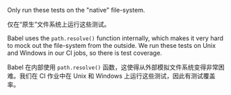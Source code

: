 Only run these tests on the "native" file-system.

仅在“原生”文件系统上运行这些测试。

Babel uses the `path.resolve()` function internally, which makes it very hard to mock out the
file-system from the outside. We run these tests on Unix and Windows in our CI jobs, so there is
test coverage.

Babel 在内部使用 `path.resolve()` 函数，这使得从外部模拟文件系统变得非常困难。我们在 CI 作业中在
Unix 和 Windows 上运行这些测试，因此有测试覆盖率。